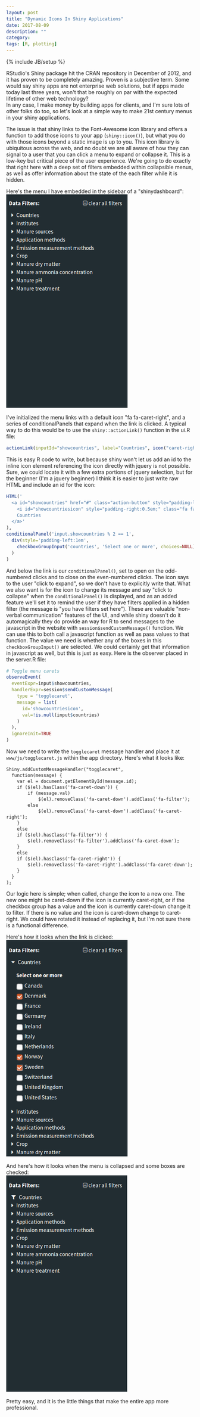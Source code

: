 ```yaml
---
layout: post
title: "Dynamic Icons In Shiny Applications"
date: 2017-08-09
description: ""
category: 
tags: [R, plotting]
---
```

{% include JB/setup %}


RStudio's Shiny package hit the CRAN repository in December of 2012, and it has proven to be completely amazing. Proven is a subjective term. Some would say shiny apps are not enterprise web solutions, but if apps made today last three years, won't that be roughly on par with the expected lifetime of other web technology?   
In any case, I make money by building apps for clients, and I'm sure lots of other folks do too, so let's look at a simple way to make 21st century menus in your shiny applications.

The issue is that shiny links to the Font-Awesome icon library and offers a function to add those icons to your app (`shiny::icon()`), but what you do with those icons beyond a static image is up to you. This icon library is ubiquitous across the web, and no doubt we are all aware of how they can signal to a user that you can click a menu to expand or collapse it. This is a low-key but critical piece of the user experience. We're going to do exactly that right here with a deep set of filters embedded within collapsible menus, as well as offer information about the state of the each filter while it is hidden.  

Here's the menu I have embedded in the sidebar of a "shinydashboard":  
![](img/beforefilter.png)

I've initialized the menu links with a default icon "fa fa-caret-right", and a series of conditionalPanels that expand when the link is clicked. A typical way to do this would be to use the `shiny::actionLink()` function in the ui.R file:  


```r
actionLink(inputId="showcountries", label="Countries", icon("caret-right"))
```

This is easy R code to write, but because shiny won't let us add an id to the inline icon element referencing the icon directly with jquery is not possible. Sure, we could locate it with a few extra portions of jquery selection, but for the beginner (I'm a jquery beginner) I think it is easier to just write raw HTML and include an id for the icon:  


```r
HTML('
  <a id="showcountries" href="#" class="action-button" style="padding-left:1em;" width="100%">
    <i id="showcountriesicon" style="padding-right:0.5em;" class="fa fa-caret-right"></i>
    Countries
  </a>'
),
conditionalPanel('input.showcountries % 2 == 1',
  div(style='padding-left:1em', 
    checkboxGroupInput('countries', 'Select one or more', choices=NULL)
  )
)
```

And below the link is our `conditionalPanel()`, set to open on the odd-numbered clicks and to close on the even-numbered clicks. The icon says to the user "click to expand",  so we don't have to explicitly write that. What we also want is for the icon to change its message and say "click to collapse" when the `conditionalPanel()` is displayed, and as an added feature we'll set it to remind the user if they have filters applied in a hidden filter (the message is "you have filters set here"). These are valuable "non-verbal communication" features of the UI, and while shiny doesn't do it automagically they do provide an way for R to send messages to the javascript in the website with `session$sendCustomMessage()` function. We can use this to both call a javascript function as well as pass values to that function. The value we need is whether any of the boxes in this `checkboxGroupInput()` are selected. We could certainly get that information in javascript as well, but this is just as easy. Here is the observer placed in the server.R file:    


```r
# Toggle menu carets
observeEvent(
  eventExpr=input$showcountries, 
  handlerExpr=session$sendCustomMessage(
    type = 'togglecaret', 
    message = list(
      id='showcountriesicon', 
      val=!is.null(input$countries)
    )
  ),
  ignoreInit=TRUE
)
```

Now we need to write the `togglecaret` message handler and place it at `www/js/togglecaret.js` within the app directory. Here's what it looks like:

```
Shiny.addCustomMessageHandler("togglecaret",
  function(message) {
    var el = document.getElementById(message.id);
    if ($(el).hasClass('fa-caret-down')) {
        if (message.val) 
            $(el).removeClass('fa-caret-down').addClass('fa-filter');
        else 
            $(el).removeClass('fa-caret-down').addClass('fa-caret-right');
    }
    else 
    if ($(el).hasClass('fa-filter')) {
        $(el).removeClass('fa-filter').addClass('fa-caret-down');
    }
    else
    if ($(el).hasClass('fa-caret-right')) {
        $(el).removeClass('fa-caret-right').addClass('fa-caret-down');
    }
  }
);

```

Our logic here is simple; when called, change the icon to a new one. The new one might be caret-down if the icon is currently caret-right, or if the checkbox group has a value and the icon is currently caret-down change it to filter. If there is no value and the icon is caret-down change to caret-right. We could have rotated it instead of replacing it, but I'm not sure there is a functional difference.  

Here's how it looks when the link is clicked:  
![](img/expandedfilters.png)

And here's how it looks when the menu is collapsed and some boxes are checked:  
![](img/collapsedfilters.png)

Pretty easy, and it is the little things that make the entire app more professional.  













